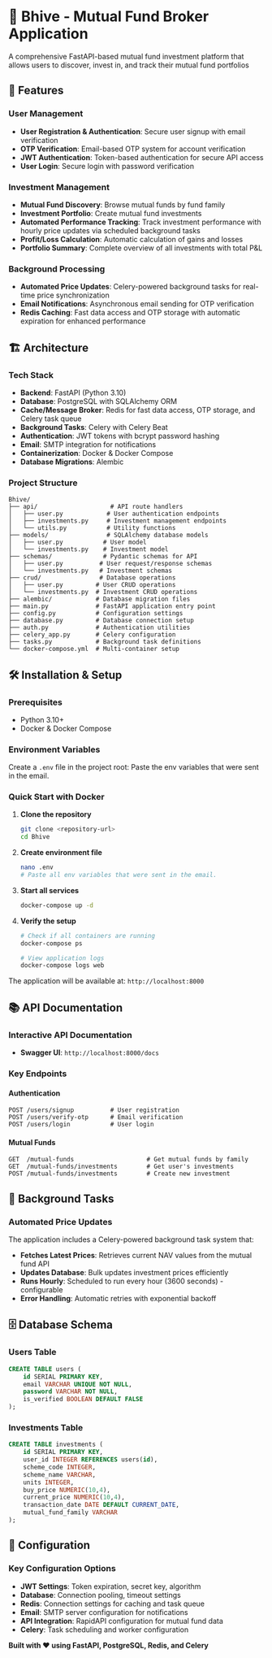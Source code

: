 # 🐝 Bhive - Mutual Fund Broker Application

A comprehensive FastAPI-based mutual fund investment platform that allows users to discover, invest in, and track their mutual fund portfolios

## 🚀 Features

### User Management
- **User Registration & Authentication**: Secure user signup with email verification
- **OTP Verification**: Email-based OTP system for account verification
- **JWT Authentication**: Token-based authentication for secure API access
- **User Login**: Secure login with password verification

### Investment Management
- **Mutual Fund Discovery**: Browse mutual funds by fund family
- **Investment Portfolio**: Create mutual fund investments
- **Automated Performance Tracking**: Track investment performance with hourly price updates via scheduled background tasks
- **Profit/Loss Calculation**: Automatic calculation of gains and losses
- **Portfolio Summary**: Complete overview of all investments with total P&L

### Background Processing
- **Automated Price Updates**: Celery-powered background tasks for real-time price synchronization
- **Email Notifications**: Asynchronous email sending for OTP verification
- **Redis Caching**: Fast data access and OTP storage with automatic expiration for enhanced performance


## 🏗️ Architecture

### Tech Stack
- **Backend**: FastAPI (Python 3.10)
- **Database**: PostgreSQL with SQLAlchemy ORM
- **Cache/Message Broker**: Redis for fast data access, OTP storage, and Celery task queue
- **Background Tasks**: Celery with Celery Beat
- **Authentication**: JWT tokens with bcrypt password hashing
- **Email**: SMTP integration for notifications
- **Containerization**: Docker & Docker Compose
- **Database Migrations**: Alembic

### Project Structure
```
Bhive/
├── api/                    # API route handlers
│   ├── user.py            # User authentication endpoints
│   ├── investments.py     # Investment management endpoints
│   └── utils.py           # Utility functions
├── models/                # SQLAlchemy database models
│   ├── user.py           # User model
│   └── investments.py    # Investment model
├── schemas/              # Pydantic schemas for API
│   ├── user.py          # User request/response schemas
│   └── investments.py   # Investment schemas
├── crud/                # Database operations
│   ├── user.py         # User CRUD operations
│   └── investments.py  # Investment CRUD operations
├── alembic/            # Database migration files
├── main.py             # FastAPI application entry point
├── config.py           # Configuration settings
├── database.py         # Database connection setup
├── auth.py             # Authentication utilities
├── celery_app.py       # Celery configuration
├── tasks.py            # Background task definitions
└── docker-compose.yml  # Multi-container setup
```

## 🛠️ Installation & Setup

### Prerequisites
- Python 3.10+
- Docker & Docker Compose

### Environment Variables
Create a `.env` file in the project root:
Paste the env variables that were sent in the email.

### Quick Start with Docker

1. **Clone the repository**
   ```bash
   git clone <repository-url>
   cd Bhive
   ```

2. **Create environment file**
   ```bash
   nano .env
   # Paste all env variables that were sent in the email.
   ```

3. **Start all services**
   ```bash
   docker-compose up -d
   ```

4. **Verify the setup**
   ```bash
   # Check if all containers are running
   docker-compose ps
   
   # View application logs
   docker-compose logs web
   ```

The application will be available at: `http://localhost:8000`


## 📚 API Documentation

### Interactive API Documentation
- **Swagger UI**: `http://localhost:8000/docs`

### Key Endpoints

#### Authentication
```
POST /users/signup          # User registration
POST /users/verify-otp      # Email verification
POST /users/login           # User login
```

#### Mutual Funds
```
GET  /mutual-funds                    # Get mutual funds by family
GET  /mutual-funds/investments        # Get user's investments
POST /mutual-funds/investments        # Create new investment
```


## 🔄 Background Tasks

### Automated Price Updates
The application includes a Celery-powered background task system that:
- **Fetches Latest Prices**: Retrieves current NAV values from the mutual fund API
- **Updates Database**: Bulk updates investment prices efficiently
- **Runs Hourly**: Scheduled to run every hour (3600 seconds) - configurable
- **Error Handling**: Automatic retries with exponential backoff


## 🗄️ Database Schema

### Users Table
```sql
CREATE TABLE users (
    id SERIAL PRIMARY KEY,
    email VARCHAR UNIQUE NOT NULL,
    password VARCHAR NOT NULL,
    is_verified BOOLEAN DEFAULT FALSE
);
```

### Investments Table
```sql
CREATE TABLE investments (
    id SERIAL PRIMARY KEY,
    user_id INTEGER REFERENCES users(id),
    scheme_code INTEGER,
    scheme_name VARCHAR,
    units INTEGER,
    buy_price NUMERIC(10,4),
    current_price NUMERIC(10,4),
    transaction_date DATE DEFAULT CURRENT_DATE,
    mutual_fund_family VARCHAR
);
```

## 🔧 Configuration

### Key Configuration Options

- **JWT Settings**: Token expiration, secret key, algorithm
- **Database**: Connection pooling, timeout settings
- **Redis**: Connection settings for caching and task queue
- **Email**: SMTP server configuration for notifications
- **API Integration**: RapidAPI configuration for mutual fund data
- **Celery**: Task scheduling and worker configuration


**Built with ❤️ using FastAPI, PostgreSQL, Redis, and Celery**
